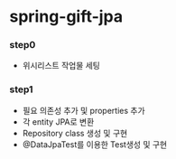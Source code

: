 # spring-gift-jpa
### step0
- 위시리스트 작업물 세팅
### step1
- 필요 의존성 추가 및 properties 추가
- 각 entity JPA로 변환
- Repository class 생성 및 구현
- @DataJpaTest를 이용한 Test생성 및 구현
